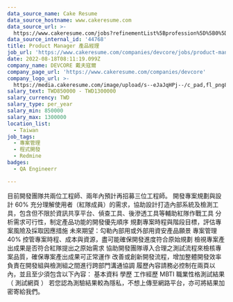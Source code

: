 ```yaml
---
data_source_name: Cake Resume
data_source_hostname: www.cakeresume.com
data_source_url: >-
  https://www.cakeresume.com/jobs?refinementList%5Bprofession%5D%5B0%5D=engineering_qa-engineer&refinementList%5Bsalary_currency%5D=TWD&range%5Bsalary_range%5D%5Bmin%5D=800096
data_source_internal_id: '44768'
title: Product Manager 產品經理
job_url: 'https://www.cakeresume.com/companies/devcore/jobs/product-manager-for-red-team'
date: 2022-08-18T08:11:19.099Z
company_name: DEVCORE 戴夫寇爾
company_page_url: 'https://www.cakeresume.com/companies/devcore'
company_logo_url: >-
  https://media.cakeresume.com/image/upload/s--eJaJqHPj--/c_pad,fl_png8,h_200,w_200/v1650984586/uafnic3fu3mhogjoaf7g.png
salary_text: TWD850000 - TWD1300000
salary_currency: TWD
salary_type: per_year
salary_min: 850000
salary_max: 1300000
location_list:
  - Taiwan
job_tags:
  - 專案管理
  - 程式開發
  - Redmine
badges:
  - QA Engineerr

---
```


目前開發團隊共兩位工程師、兩年內預計再招募三位工程師。 開發專案規劃與設計 60% 充分理解使用者（紅隊成員）的需求，協助設計打造內部系統及檢測工具，包含但不限於資訊共享平台、偵查工具、後滲透工具等輔助紅隊作戰工具 分析需求可行性，制定產品功能的開發優先順序 規劃專案時程與階段目標，評估專案風險及採取因應措施 未來期望：勾勒內部用或外部用資安產品願景 專案管理 40% 控管專案時程、成本與資源，盡可能確保開發進度符合原始規劃 檢視專案產出成果是否符合紅隊提出之原始需求 協助開發團隊導入合理之測試流程來檢核專案品質，確保專案產出成果可正常運作 改善或創新開發流程，增加整體開發效率 負責在開發組與檢測組之間進行跨部門溝通協調 履歷內容請務必控制在兩頁以內，並且至少須包含以下內容： 基本資料 學歷 工作經歷 MBTI 職業性格測試結果（ 測試網頁 ） 若您認為測驗結果較為隱私，不想上傳至網路平台，亦可將結果加密寄給我們。